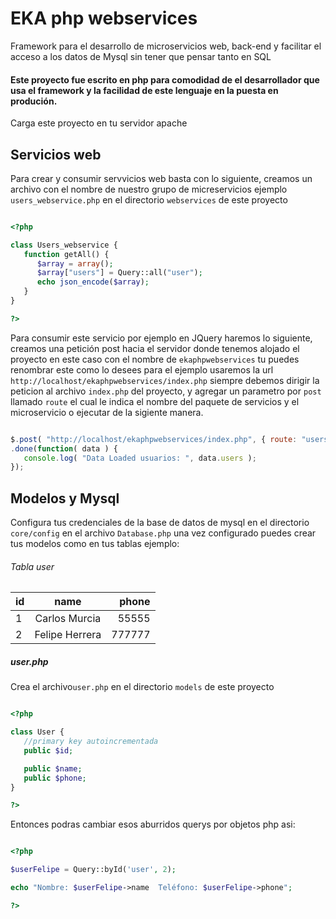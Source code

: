 # EKA php webservices
Framework para el desarrollo de microservicios web, back-end y facilitar el acceso a los datos de Mysql sin tener que pensar tanto en SQL

#### Este proyecto fue escrito en php para comodidad de el desarrollador que usa el framework y la facilidad de este lenguaje en la puesta en produción. 

Carga este proyecto en tu servidor apache 

## Servicios web

Para crear y consumir servvicios web basta con lo siguiente, creamos un archivo con el nombre de nuestro grupo de micreservicios ejemplo `users_webservice.php` en el directorio `webservices` de este proyecto


```php

<?php 

class Users_webservice {
   function getAll() {
      $array = array();
      $array["users"] = Query::all("user");
      echo json_encode($array);
   }
}

?>

```
Para consumir este servicio por ejemplo en JQuery haremos lo siguiente, creamos una petición post hacia el servidor donde tenemos alojado el proyecto en este caso con el nombre de `ekaphpwebservices` tu puedes renombrar este como lo desees
para el ejemplo usaremos la url `http://localhost/ekaphpwebservices/index.php` siempre debemos dirigir la peticion al archivo `index.php` del proyecto, y agregar un parametro por `post` llamado `route` el cual le indica el nombre del paquete de servicios y el microservicio o ejecutar de la sigiente manera.

```javascript

$.post( "http://localhost/ekaphpwebservices/index.php", { route: "users/getAll" })
.done(function( data ) {
   console.log( "Data Loaded usuarios: ", data.users );
});

```



## Modelos y Mysql
Configura tus credenciales de la base de datos de mysql en el directorio `core/config` en el archivo `Database.php` una vez configurado
puedes crear tus modelos como en tus tablas ejemplo:

###### Tabla user

| id        | name           | phone  |
| ------------- |:-------------:| -----:|
| 1      | Carlos Murcia |55555 |
| 2      | Felipe  Herrera    |   777777 |


##### user.php

Crea el archivo`user.php` en el directorio `models` de este proyecto

```php

<?php 

class User {
   //primary key autoincrementada
   public $id;

   public $name;
   public $phone;
}

?>

```

Entonces podras cambiar esos aburridos querys por objetos php asi:

```php

<?php 

$userFelipe = Query::byId('user', 2);

echo "Nombre: $userFelipe->name  Teléfono: $userFelipe->phone";

?>

```













